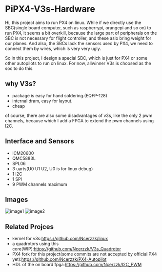 # PiPX4-V3s-Hardware

Hi, this project aims to run PX4 on linux. While if we directly use the SBC(single board computer, such as raspberrypi, orangepi and so on) to run PX4, 
it seems a bit overkill, because the large part of peripherals on the SBC is not necessary for flight controller, and these aslo bring weight for our planes. 
And also, the SBCs lack the sensors used by PX4, we need to connect them by wires, which is very very ugly.

So in this project, I design a special SBC, which is just for PX4 or some other autopilots to run on linux. For now, allwinner V3s is choosed as 
the soc to do this.

## why V3s? 
- package is easy for hand soldering.(EQFP-128)
- internal dram, easy for layout.
- cheap

of course, there are also some disadvantages of v3s, like the only 2 pwm channels, because which I add a FPGA to extend the pwm channels using I2C.

## Interface and Sensors
- ICM20600
- QMC5883L
- SPL06
- 3 uarts(U0 U1 U2, U0 is for linux debug)
- 1 I2C
- 1 SPI
- 9 PWM channels maximum

## Images
![image1](https://github.com/Ncerzzk/PiPX4-V3s-Hardware/blob/main/images/PiPX4.png?raw=true)
![image2](https://github.com/Ncerzzk/PiPX4-V3s-Hardware/blob/main/images/PiPX4-2.png?raw=true)

## Related Projces
- kernel for v3s:https://github.com/Ncerzzk/linux
- a quadrotors using this core(WIP):https://github.com/Ncerzzk/V3s_Quadrotor
- PX4 fork for this project(some commits are not accepted by official PX4 yet):https://github.com/Ncerzzk/PX4-Autopilot
- HDL of the on board fpga:https://github.com/Ncerzzk/I2C_PWM
